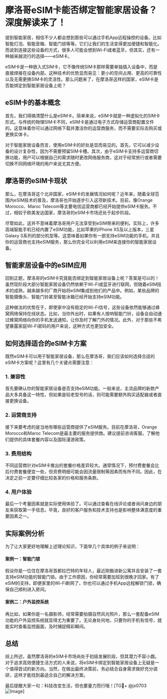 # 摩洛哥eSIM卡能否绑定智能家居设备？深度解读来了！

提到智能家居，相信不少人都会想到那些可以通过手机App远程操控的设备。比如智能灯泡、智能音箱、智能门锁等等。它们让我们的生活变得更加便捷和智能化。而说到连接这些设备的方式，很多人可能会想到Wi-Fi或者蓝牙。但其实，还有一种越来越流行的选择——eSIM卡。

eSIM卡是一种嵌入式SIM卡，它不像传统SIM卡那样需要单独插入设备中，而是直接焊接在设备内部。这种技术的优势显而易见：更小的空间占用、更高的可靠性以及无需更换SIM卡的灵活性。那么问题来了，在摩洛哥这样的国家，eSIM卡是否能绑定到智能家居设备上呢？

## eSIM卡的基本概念

首先，我们得搞清楚什么是eSIM卡。简单来说，eSIM卡就是一种虚拟化的SIM卡形式。与传统的物理SIM卡不同，eSIM卡是通过电子方式存储运营商配置文件的。这意味着你可以通过网络下载并激活你的运营商服务，而不需要实际去购买或更换实体卡。

对于智能家居设备而言，使用eSIM卡的好处是显而易见的。首先，它可以减少设备的设计复杂性，因为不需要预留SIM卡槽。其次，由于eSIM卡支持多运营商切换功能，用户可以根据自己的需求随时更改网络服务商，这对于经常旅行或者需要切换不同网络环境的用户来说尤其方便。

## 摩洛哥的eSIM卡现状

那么，在摩洛哥这个北非国家，eSIM卡的发展情况如何呢？近年来，随着全球范围内eSIM技术的普及，摩洛哥也开始逐步引入这项新技术。目前，像Orange Morocco、Maroc Telecom等主要电信运营商都已经开始提供eSIM卡服务。不过，相较于欧美发达国家，摩洛哥的eSIM卡市场还处于起步阶段。

尽管如此，这并不意味着摩洛哥用户无法享受到eSIM带来的便利。实际上，许多高端智能手机已经内置了eSIM功能，比如苹果的iPhone XS及以上版本，三星Galaxy S系列的部分机型等。这意味着如果你有一部支持eSIM功能的手机，并且你的运营商也支持eSIM服务，那么你完全可以利用eSIM来连接你的智能家居设备。

## 智能家居设备中的eSIM应用

回到正题，摩洛哥的eSIM卡究竟能否绑定到智能家居设备上呢？答案是可以的！虽然现阶段大部分智能家居设备仍然依赖于Wi-Fi或蓝牙进行联网，但随着eSIM技术的成熟，越来越多的厂商开始将eSIM集成到他们的产品中。例如，某些品牌的智能摄像头、智能门铃甚至智能冰箱已经开始支持eSIM功能。

这种做法的优势在于，即使家中没有稳定的Wi-Fi信号，这些设备依然能够通过蜂窝网络保持在线状态。比如，当你外出时，如果有人按响智能门铃，设备会自动通过蜂窝网络向你的手机发送通知，让你及时了解门外的情况。此外，对于那些不希望暴露家庭Wi-Fi密码的用户来说，这种方式也更加安全。

## 如何选择适合的eSIM卡方案

既然eSIM卡可以用于智能家居设备，那么在摩洛哥，我们应该如何选择合适的eSIM卡方案呢？这里有几个关键点需要注意：

### 1. **兼容性**
   首先要确认你的智能家居设备是否支持eSIM功能。一般来说，主流品牌的新款产品大多具备这一特性，但如果是较老型号的话，则可能需要额外购买适配器或者直接更换设备。

### 2. **运营商支持**
   接下来要考虑的是当地有哪些运营商提供了eSIM服务。目前在摩洛哥，Orange Morocco和Maroc Telecom是最主要的服务提供商。建议提前咨询客服，了解他们提供的具体套餐内容以及国际漫游政策。

### 3. **费用结构**
   不同运营商针对eSIM卡推出的套餐价格差异较大。通常情况下，预付费套餐会比后付费套餐便宜一些，但资费明细可能会因流量限制等因素而有所不同。因此，在决定之前一定要仔细比较各家的价格和服务条款。

### 4. **用户体验**
   最后一个考量因素就是实际使用体验了。可以通过查看在线评论或者询问身边的朋友来获取第一手信息。毕竟，良好的客户服务和技术支持也是影响整体满意度的重要因素之一。

## 实际案例分析

为了让大家更好地理解上述理论知识，下面举几个具体的例子来说明：

#### 案例一：智能门锁
假设你是一位住在摩洛哥首都拉巴特的年轻人，最近刚搬进新公寓并且安装了一套支持eSIM功能的智能门锁。由于工作原因，你经常需要加班到很晚才回家。有了eSIM的支持，即便家里的Wi-Fi断网了，你也可以通过手机App远程解锁门锁，确保自己顺利进入房间。

#### 案例二：户外监控系统
再比如，如果你是一名摄影师，经常需要拍摄自然风光照片，那么一套配备eSIM功能的户外监控系统就显得尤为重要了。无论身处何地，只要你的手机有信号，就能实时查看监控画面，及时捕捉精彩瞬间。

## 总结

综上所述，虽然摩洛哥的eSIM卡市场尚处于初级发展阶段，但其潜力不容小觑。对于追求高效便捷生活方式的人来说，将eSIM卡绑定到智能家居设备上无疑是一个值得尝试的新方向。当然，在做出最终决策前，务必结合自身需求做好充分调研，这样才能找到最适合自己的解决方案。

最后提醒大家一句：科技改变生活，但也要量力而行哦！[TG💪+ @jx0703 ![Image](https://github.com/user-attachments/assets/dbca1d08-cadb-493c-b0ec-ad6f7a83f270)]